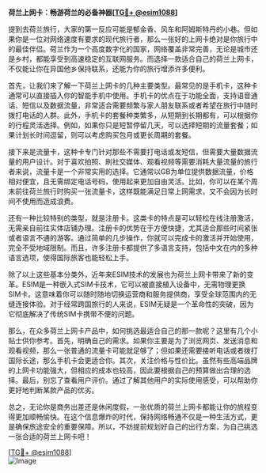 **荷兰上网卡：畅游荷兰的必备神器[[TG💪+ @esim1088](https://t.me/s/esim1088)]**

提到去荷兰旅行，大家的第一反应可能是郁金香、风车和阿姆斯特丹的小巷。但如果你是一位对网络速度有要求的现代旅行者，那么一张好的上网卡绝对是你旅行中的最佳伴侣。荷兰作为一个高度数字化的国家，网络覆盖非常完善，无论是城市还是乡村，都能享受到高速稳定的互联网服务。而选择一款适合自己的荷兰上网卡，不仅能让你在异国他乡保持联系，还能为你的旅行增添许多便利。

首先，让我们来了解一下荷兰上网卡的几种主要类型。最常见的是手机卡，这种卡通常可以直接插入你的智能手机中使用。手机卡的优点在于功能全面，支持语音通话、短信以及数据流量，非常适合需要频繁与家人朋友联系或者希望在旅行中随时拨打电话的人群。此外，手机卡的套餐种类繁多，从短期到长期都有，可以根据你的行程灵活选择。例如，如果你只是短暂停留几天，可以选择短期的流量套餐；如果计划长时间逗留，则可以考虑购买包月或更长周期的套餐。

接下来是流量卡，这种卡专门针对那些不需要打电话或发短信，但需要大量数据流量的用户设计。对于喜欢拍照、刷社交媒体、观看视频等需要消耗大量流量的旅行者来说，流量卡是一个非常实用的选择。它通常以GB为单位提供数据流量，价格相对便宜，且无需绑定电话号码，使用起来更加自由灵活。比如，你可以在某个周末前往荷兰旅行时购买一张流量卡，这样既能满足日常上网需求，又不会因为长时间不使用而造成浪费。

还有一种比较特别的类型，就是注册卡。这类卡的特点是可以轻松在线注册激活，无需亲自前往实体店铺办理。注册卡的优势在于方便快捷，尤其适合那些时间紧张或者语言不通的游客。通过简单的几步操作，你就可以完成卡的激活并开始使用，完全不受地域限制。而且，许多注册卡都提供了多语言支持，包括中文在内的多种语言选项，使得国际旅客也能轻松上手。

除了以上这些基本分类外，近年来ESIM技术的发展也为荷兰上网卡带来了新的变革。ESIM是一种嵌入式SIM卡技术，它可以被直接植入设备中，无需物理更换SIM卡。这意味着你可以随时随地切换运营商和服务提供商，享受全球范围内的无缝连接体验。对于经常跨国旅行的人来说，ESIM无疑是一个革命性的突破，因为它彻底解决了传统SIM卡携带不便的问题。

那么，在众多荷兰上网卡产品中，如何挑选最适合自己的那一款呢？这里有几个小贴士供你参考。首先，明确自己的需求。如果你主要是为了浏览网页、发送消息和观看视频，那么一张普通的流量卡可能就足够了；但如果还需要接听电话或者拨打国际长途，那么手机卡会更适合你。其次，关注价格与性价比。虽然有些高端品牌的上网卡功能强大，但相应的成本也较高，因此要根据自己的预算做出合理的选择。最后，别忘了查看用户评价。通过了解其他用户的实际使用感受，可以帮助你更好地判断某款产品的优劣。

总之，无论你是商务出差还是休闲度假，一张优质的荷兰上网卡都能让你的旅程变得更加顺畅愉快。在这个信息爆炸的时代，保持网络畅通不仅是一种生活方式，更是确保旅途安全的重要保障。所以，不妨提前规划好自己的出行方案，为自己挑选一张合适的荷兰上网卡吧！

[[TG💪+ @esim1088](https://t.me/s/esim1088)]  
![Image](https://i.postimg.cc/4NQfJmqS/Snipaste-2025-05-13-00-14-12.png)